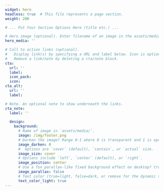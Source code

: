 ```yaml
---
widget: hero
headless: true  # This file represents a page section.
weight: 200

# ... Put Your Section Options Here (title etc.) ...

# Hero image (optional). Enter filename of an image in the assets/media/ folder.
hero_media: ''

# Call to action links (optional).
#   Display link(s) by specifying a URL and label below. Icon is optional for `cta`.
#   Remove a link/note by deleting a cta/note block.
cta:
  url: ''
  label:
  icon_pack:
  icon:
cta_alt:
  url: ''
  label:

# Note. An optional note to show underneath the links.
cta_note:
  label: ''

  design:
    background:
      # Name of image in `assets/media/`.
      image: /img/footer.png
      # Darken the image? Range 0-1 where 0 is transparent and 1 is opaque.
      image_darken: 0
      #  Options are `cover` (default), `contain`, or `actual` size.
      image_size: cover
      # Options include `left`, `center` (default), or `right`.
      image_position: center
      # Use a fun parallax-like fixed background effect on desktop? true/false
      image_parallax: false
      # Text color (true=light, false=dark, or remove for the dynamic theme color).
      text_color_light: true
---
```

<br/>
<br/>
<br/>
